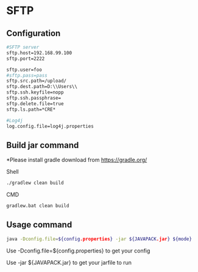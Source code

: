 # SFTP

Configuration
---------------
```sh
#SFTP server
sftp.host=192.168.99.100
sftp.port=2222

sftp.user=foo
#sftp.pass=pass
sftp.src.path=/upload/
sftp.dest.path=D:\\Users\\
sftp.ssh.keyfile=nopp
sftp.ssh.passphrase=
sftp.delete.file=true
sftp.ls.path=*CRE*

#Log4j
log.config.file=log4j.properties
```

Build jar command
---------------
*Please install gradle download from https://gradle.org/

Shell
```sh
./gradlew clean build
```
CMD
```sh
gradlew.bat clean build
```

Usage command
---------------
```sh
java -Dconfig.file=${config.properties} -jar ${JAVAPACK.jar} ${mode}
```
  Use -Dconfig.file=${config.properties} to get your config
	
  Use -jar ${JAVAPACK.jar} to get your jarfile to run


